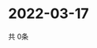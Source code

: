 # 2022-03-17
  共 0条

  <!-- BEGIN -->
  <!-- 最后更新时间Thu Mar 17 2022 04:07:20 GMT+0000 (Coordinated Universal Time) -->
  
  <!-- END -->
  
  